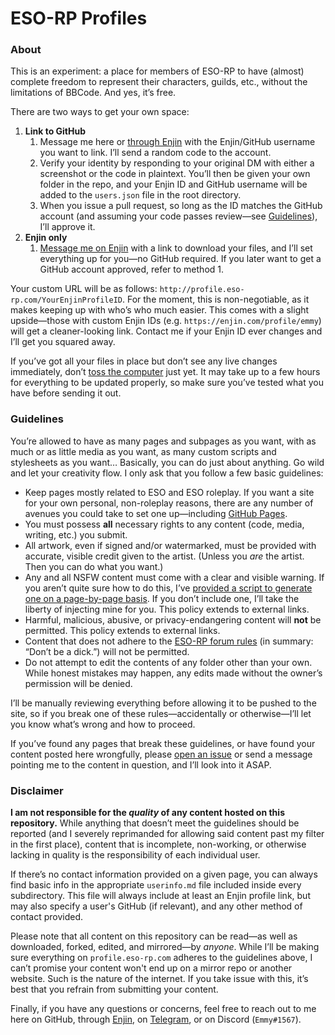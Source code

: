# ESO-RP Profiles

### About

This is an experiment: a place for members of ESO-RP to have (almost) complete freedom to represent their characters, guilds, etc., without the limitations of BBCode. And yes, it&rsquo;s free.

There are two ways to get your own space:

1. **Link to GitHub**
   1. Message me here or [through Enjin][0] with the Enjin/GitHub username you want to link. I&rsquo;ll send a random code to the account.
   1. Verify your identity by responding to your original DM with either a screenshot or the code in plaintext. You&rsquo;ll then be given your own folder in the repo, and your Enjin ID and GitHub username will be added to the `users.json` file in the root directory.
   1. When you issue a pull request, so long as the ID matches the GitHub account (and assuming your code passes review&mdash;see [Guidelines](#guidelines)), I&rsquo;ll approve it.
1. **Enjin only**
   1. [Message me on Enjin][0] with a link to download your files, and I&rsquo;ll set everything up for you&mdash;no GitHub required. If you later want to get a GitHub account approved, refer to method 1.

Your custom URL will be as follows: `http://profile.eso-rp.com/YourEnjinProfileID`. For the moment, this is non-negotiable, as it makes keeping up with who&rsquo;s who much easier. This comes with a slight upside&mdash;those with custom Enjin IDs (e.g. `https://enjin.com/profile/emmy`) will get a cleaner-looking link. Contact me if your Enjin ID ever changes and I&rsquo;ll get you squared away.

If you&rsquo;ve got all your files in place but don&rsquo;t see any live changes immediately, don&rsquo;t [toss the computer](https://media.giphy.com/media/kHU8W94VS329y/giphy.gif) just yet. It may take up to a few hours for everything to be updated properly, so make sure you&rsquo;ve tested what you have before sending it out.
 
### Guidelines

You&rsquo;re allowed to have as many pages and subpages as you want, with as much or as little media as you want, as many custom scripts and stylesheets as you want&hellip; Basically, you can do just about anything. Go wild and let your creativity flow. I only ask that you follow a few basic guidelines:

* Keep pages mostly related to ESO and ESO roleplay. If you want a site for your own personal, non-roleplay reasons, there are any number of avenues you could take to set one up&mdash;including [GitHub Pages](https://pages.github.com/).
* You must possess **all** necessary rights to any content (code, media, writing, etc.) you submit.
* All artwork, even if signed and/or watermarked, must be provided with accurate, visible credit given to the artist. (Unless you *are* the artist. Then you can do what you want.)
* Any and all NSFW content must come with a clear and visible warning. If you aren&rsquo;t quite sure how to do this, I&rsquo;ve [provided a script to generate one on a page-by-page basis](https://github.com/emmyemi/emmyemi.github.io/blob/master/nsfw.js). If you don&rsquo;t include one, I&rsquo;ll take the liberty of injecting mine for you. This policy extends to external links.
* Harmful, malicious, abusive, or privacy-endangering content will **not** be permitted. This policy extends to external links.
* Content that does not adhere to the [ESO-RP forum rules](http://eso-rp.com/forum/m/9324623/viewthread/27951247) (in summary: &ldquo;Don&rsquo;t be a dick.&rdquo;) will not be permitted.
* Do not attempt to edit the contents of any folder other than your own. While honest mistakes may happen, any edits made without the owner&rsquo;s permission will be denied.

I&rsquo;ll be manually reviewing everything before allowing it to be pushed to the site, so if you break one of these rules&mdash;accidentally or otherwise&mdash;I&rsquo;ll let you know what&rsquo;s wrong and how to proceed.

If you&rsquo;ve found any pages that break these guidelines, or have found your content posted here wrongfully, please [open an issue](https://github.com/emmyemi/profiles/issues/new) or send a message pointing me to the content in question, and I&rsquo;ll look into it ASAP.

### Disclaimer

**I am not responsible for the *quality* of any content hosted on this repository.** While anything that doesn&rsquo;t meet the guidelines should be reported (and I severely reprimanded for allowing said content past my filter in the first place), content that is incomplete, non-working, or otherwise lacking in quality is the responsibility of each individual user.

If there&rsquo;s no contact information provided on a given page, you can always find basic info in the appropriate `userinfo.md` file included inside every subdirectory. This file will always include at least an Enjin profile link, but may also specify a user's GitHub (if relevant), and any other method of contact provided.

Please note that all content on this repository can be read&mdash;as well as downloaded, forked, edited, and mirrored&mdash;by *anyone*. While I&rsquo;ll be making sure everything on `profile.eso-rp.com` adheres to the guidelines above, I can&rsquo;t promise your content won't end up on a mirror repo or another website. Such is the nature of the internet. If you take issue with this, it&rsquo;s best that you refrain from submitting your content.

Finally, if you have any questions or concerns, feel free to reach out to me here on GitHub, through [Enjin](http://eso-rp.com/profile/emmy), on [Telegram](https://t.me/emmyemi), or on Discord (`Emmy#1567`).

[0]: https://enjin.com/dashboard/messages/compose?type=user&id=11652181 "Compose an Enjin message"
